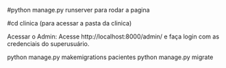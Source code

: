 #python manage.py runserver para rodar a pagina <br>

#cd clinica (para acessar a pasta da clinica) <br>

Acessar o Admin:
Acesse http://localhost:8000/admin/ e faça login com as credenciais do superusuário.


python manage.py makemigrations pacientes
python manage.py migrate
